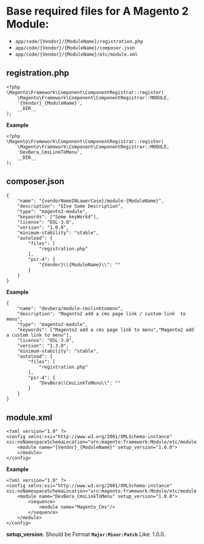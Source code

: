 # Base required files for A  Magento 2 Module:

- `app/code/{Vendor}/{ModuleName}/registration.php`
- `app/code/{Vendor}/{ModuleName}/composer.json`
- `app/code/{Vendor}/{ModuleName}/etc/module.xml`


## registration.php

```
<?php
\Magento\Framework\Component\ComponentRegistrar::register(
    \Magento\Framework\Component\ComponentRegistrar::MODULE,
    '{Vendor}_{ModuleName}',
    __DIR__
);
```

**Example**
```
<?php
\Magento\Framework\Component\ComponentRegistrar::register(
    \Magento\Framework\Component\ComponentRegistrar::MODULE,
    'DevBera_CmsLinkToMenu',
    __DIR__
);
```

## composer.json
```
{
    "name": "{vendorNameINLowerCase}/module-{ModuleName}",
    "description": "GIve Some Description",
    "type": "magento2-module",
    "keywords": ["Some keyWorkd"],
    "license": "OSL-3.0",
    "version": "1.0.0",
    "minimum-stability": "stable",
    "autoload": {
        "files": [
            "registration.php"
        ],
        "psr-4": {
            "{Vendor}\\{ModuleName}\\": ""
        }
    }
}
```

**Example**


```
{
    "name": "devbera/module-cmslinktomenu",
    "description": "Magento2 add a cms page link / custom link  to menu",
    "type": "magento2-module",
    "keywords": ["Magento2 add a cms page link to menu","Magento2 add a custom link to menu"],
    "license": "OSL-3.0",
    "version": "1.3.0",
    "minimum-stability": "stable",
    "autoload": {
        "files": [
            "registration.php"
        ],
        "psr-4": {
            "DevBera\\CmsLinkToMenu\\": ""
        }
    }
}
```

## module.xml

```
<?xml version="1.0" ?>
<config xmlns:xsi="http://www.w3.org/2001/XMLSchema-instance" xsi:noNamespaceSchemaLocation="urn:magento:framework:Module/etc/module.xsd">
    <module name="{Vendor}_{ModuleName}" setup_version="1.0.0">
    </module>
</config>
```
**Example**

```
<?xml version="1.0" ?>
<config xmlns:xsi="http://www.w3.org/2001/XMLSchema-instance" xsi:noNamespaceSchemaLocation="urn:magento:framework:Module/etc/module.xsd">
    <module name="DevBera_CmsLinkToMenu" setup_version="1.0.0">
        <sequence>
            <module name="Magento_Cms"/>
        </sequence>
    </module>
</config>
```

**setup_version**: Should be Format **`Major:Minor:Patch`**.Like: 1.0.0.


